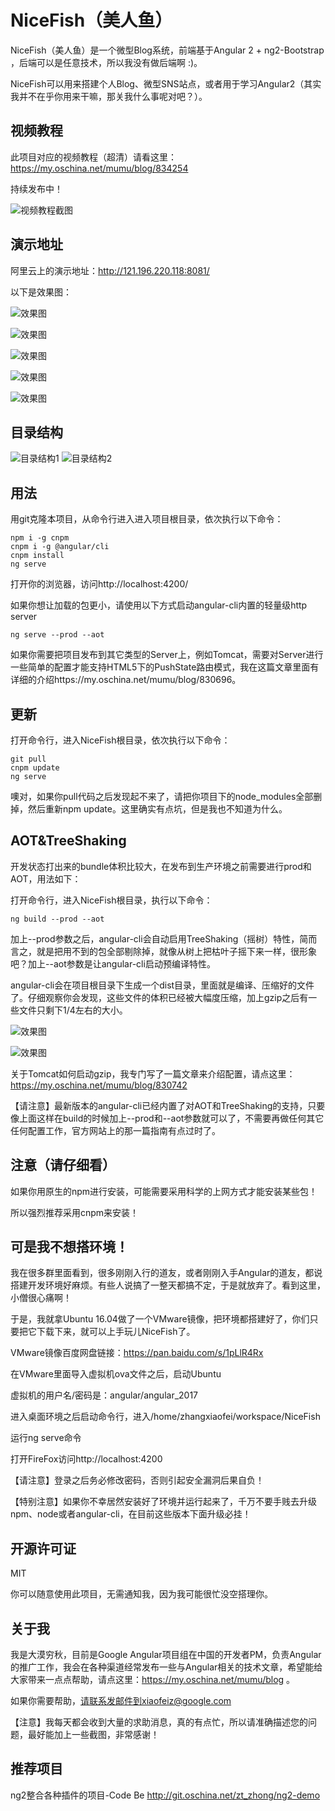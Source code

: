 # NiceFish（美人鱼）

NiceFish（美人鱼）是一个微型Blog系统，前端基于Angular 2 + ng2-Bootstrap ，后端可以是任意技术，所以我没有做后端啊 :)。

NiceFish可以用来搭建个人Blog、微型SNS站点，或者用于学习Angular2（其实我并不在乎你用来干嘛，那关我什么事呢对吧？）。 

## 视频教程

此项目对应的视频教程（超清）请看这里：https://my.oschina.net/mumu/blog/834254

持续发布中！

![视频教程截图](src/assets/imgs/10.png)

## 演示地址

阿里云上的演示地址：http://121.196.220.118:8081/

以下是效果图：

![效果图](src/assets/imgs/1.png)

![效果图](src/assets/imgs/2.png)

![效果图](src/assets/imgs/3.png)

![效果图](src/assets/imgs/4.png)

![效果图](src/assets/imgs/5.png)

## 目录结构

![目录结构1](src/assets/imgs/6.png)
![目录结构2](src/assets/imgs/9.png)

## 用法

用git克隆本项目，从命令行进入进入项目根目录，依次执行以下命令：

	npm i -g cnpm
	cnpm i -g @angular/cli
	cnpm install
	ng serve

打开你的浏览器，访问http://localhost:4200/

如果你想让加载的包更小，请使用以下方式启动angular-cli内置的轻量级http server

	ng serve --prod --aot

如果你需要把项目发布到其它类型的Server上，例如Tomcat，需要对Server进行一些简单的配置才能支持HTML5下的PushState路由模式，我在这篇文章里面有详细的介绍https://my.oschina.net/mumu/blog/830696。

## 更新

打开命令行，进入NiceFish根目录，依次执行以下命令：

	git pull
	cnpm update
	ng serve

噢对，如果你pull代码之后发现起不来了，请把你项目下的node_modules全部删掉，然后重新npm update。这里确实有点坑，但是我也不知道为什么。

## AOT&TreeShaking

开发状态打出来的bundle体积比较大，在发布到生产环境之前需要进行prod和AOT，用法如下：

打开命令行，进入NiceFish根目录，执行以下命令：
	
	ng build --prod --aot

加上--prod参数之后，angular-cli会自动启用TreeShaking（摇树）特性，简而言之，就是把用不到的包全部剔除掉，就像从树上把枯叶子摇下来一样，很形象吧？加上--aot参数是让angular-cli启动预编译特性。

angular-cli会在项目根目录下生成一个dist目录，里面就是编译、压缩好的文件了。仔细观察你会发现，这些文件的体积已经被大幅度压缩，加上gzip之后有一些文件只剩下1/4左右的大小。

![效果图](src/assets/imgs/7.png)

![效果图](src/assets/imgs/8.png)

关于Tomcat如何启动gzip，我专门写了一篇文章来介绍配置，请点这里：https://my.oschina.net/mumu/blog/830742

【请注意】最新版本的angular-cli已经内置了对AOT和TreeShaking的支持，只要像上面这样在build的时候加上--prod和--aot参数就可以了，不需要再做任何其它任何配置工作，官方网站上的那一篇指南有点过时了。

## 注意（请仔细看）

如果你用原生的npm进行安装，可能需要采用科学的上网方式才能安装某些包！

所以强烈推荐采用cnpm来安装！

## 可是我不想搭环境！

我在很多群里面看到，很多刚刚入行的道友，或者刚刚入手Angular的道友，都说搭建开发环境好麻烦。有些人说搞了一整天都搞不定，于是就放弃了。看到这里，小僧很心痛啊！

于是，我就拿Ubuntu 16.04做了一个VMware镜像，把环境都搭建好了，你们只要把它下载下来，就可以上手玩儿NiceFish了。

VMware镜像百度网盘链接：https://pan.baidu.com/s/1pLlR4Rx

在VMware里面导入虚拟机ova文件之后，启动Ubuntu

虚拟机的用户名/密码是：angular/angular_2017 

进入桌面环境之后启动命令行，进入/home/zhangxiaofei/workspace/NiceFish

运行ng serve命令

打开FireFox访问http://localhost:4200

【请注意】登录之后务必修改密码，否则引起安全漏洞后果自负！

【特别注意】如果你不幸居然安装好了环境并运行起来了，千万不要手贱去升级npm、node或者angular-cli，在目前这些版本下面升级必挂！

## 开源许可证
 MIT

 你可以随意使用此项目，无需通知我，因为我可能很忙没空搭理你。

## 关于我
我是大漠穷秋，目前是Google Angular项目组在中国的开发者PM，负责Angular的推广工作，我会在各种渠道经常发布一些与Angular相关的技术文章，希望能给大家带来一点点帮助，请点这里：https://my.oschina.net/mumu/blog  。

如果你需要帮助，请联系发邮件到xiaofeiz@google.com

【注意】我每天都会收到大量的求助消息，真的有点忙，所以请准确描述您的问题，最好能加上一些截图，非常感谢！

## 推荐项目
ng2整合各种插件的项目-Code Be
http://git.oschina.net/zt_zhong/ng2-demo
